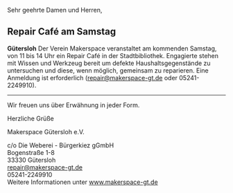 Sehr geehrte Damen und Herren,

## Repair Café am Samstag

**Gütersloh** Der Verein Makerspace veranstaltet am kommenden Samstag, von 11 bis 14 Uhr ein Repair Café in der Stadtbibliothek. Engagierte stehen mit Wissen und Werkzeug bereit um defekte Haushaltsgegenstände zu untersuchen und diese, wenn möglich, gemeinsam zu reparieren. Eine Anmeldung ist erforderlich (repair@makerspace-gt.de oder 05241-2249910).

---

Wir freuen uns über Erwähnung in jeder Form.

Herzliche Grüße

Makerspace Gütersloh e.V.

c/o Die Weberei - Bürgerkiez gGmbH  
Bogenstraße 1-8  
33330 Gütersloh  
repair@makerspace-gt.de  
05241-2249910  
Weitere Informationen unter www.makerspace-gt.de
